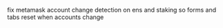 fix metamask account change detection on ens and staking so forms and tabs reset when accounts change
